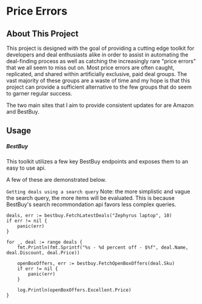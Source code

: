 # Price Errors
## About This Project
This project is designed with the goal of providing a cutting edge toolkit for developers and deal enthusiasts alike in order to assist in automating the deal-finding process as well as catching the increasingly rare "price errors" that we all seem to miss out on. Most price errors are often caught, replicated, and shared within artificially exclusive, paid deal groups. The vast majority of these groups are a waste of time and my hope is that this project can provide a sufficient alternative to the few groups that do seem to garner regular success.

The two main sites that I aim to provide consistent updates for are Amazon and BestBuy.

## Usage
##### BestBuy
This toolkit utilizes a few key BestBuy endpoints and exposes them to an easy to use api.

A few of these are demonstrated below.

``Getting deals using a search query``
Note: the more simplistic and vague the search query, the more items will be evaluated. This is because BestBuy's search recommondation api favors less complex queries.
```
deals, err := bestbuy.FetchLatestDeals("Zephyrus laptop", 10)
if err != nil {
	panic(err)
}

for _, deal := range deals {
	fmt.Println(fmt.Sprintf("%s - %d percent off - $%f", deal.Name, deal.Discount, deal.Price))

	openBoxOffers, err := bestbuy.FetchOpenBoxOffers(deal.Sku)
	if err != nil {
		panic(err)
	}

	log.Println(openBoxOffers.Excellent.Price)
}
```
